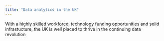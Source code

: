 ```yaml
---
title: "Data analytics in the UK"
---
```

With a highly skilled workforce, technology funding opportunities and solid infrastucture, the UK is well placed to thrive in the continuing data revolution
